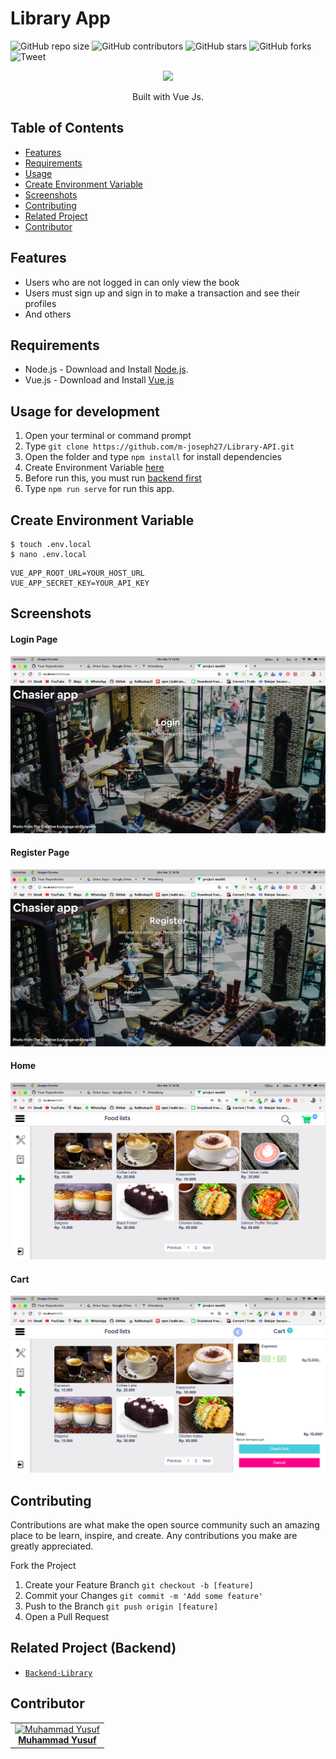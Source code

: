 # Library App

![GitHub repo size](https://img.shields.io/github/repo-size/HiRahmat-Dev/library-web-vuejs)
![GitHub contributors](https://img.shields.io/github/contributors/HiRahmat-Dev/library-web-vuejs)
![GitHub stars](https://img.shields.io/github/stars/HiRahmat-Dev/library-web-vuejs?style=social)
![GitHub forks](https://img.shields.io/github/forks/HiRahmat-Dev/library-web-vuejs?style=social)
![Tweet](https://img.shields.io/twitter/url?url=https%3A%2F%2Fgithub.com%2FHiRahmat-Dev%2Flibrary-web-vuejs
)

<p align="center">
  <img height="100" src="https://vuejs.org/images/logo.png">
</p>
<p align="center">
  Built with Vue Js.
</p>

## Table of Contents

- [Features](#features)
- [Requirements](#requirements)
- [Usage](#usage-for-development)
- [Create Environment Variable](#create-environment-variable)
- [Screenshots](#screenshots)
- [Contributing](#contributing)
- [Related Project](#related-project-backend)
- [Contributor](#contributor)

## Features

- Users who are not logged in can only view the book
- Users must sign up and sign in to make a transaction and see their profiles
- And others

## Requirements

- Node.js - Download and Install [Node.js](https://nodejs.org/en/).
- Vue.js - Download and Install [Vue.js](https://vuejs.org/v2/guide/)

## Usage for development

1. Open your terminal or command prompt
2. Type `git clone https://github.com/m-joseph27/Library-API.git`
3. Open the folder and type `npm install` for install dependencies
4. Create Environment Variable [here](#create-environment-variable)
5. Before run this, you must run [backend first](#related-project-backend)
6. Type `npm run serve` for run this app.

## Create Environment Variable

```
$ touch .env.local
$ nano .env.local
```

```
VUE_APP_ROOT_URL=YOUR_HOST_URL
VUE_APP_SECRET_KEY=YOUR_API_KEY
```

## Screenshots


<div class="demo">
    <div class="items">
    	<h4 class="title-demo">Login Page</h4>
		<img class="img-demo" src="https://github.com/m-joseph27/POS-Chasier_app-with-Vuejs/blob/master/src/assets/screenshot/login.png">  
    </div>
    <div class="items">
    	<h4 class="title-demo">Register Page</h4>
		<img class="img-demo" src="https://github.com/m-joseph27/POS-Chasier_app-with-Vuejs/blob/master/src/assets/screenshot/register.png">  
    </div>
    <div class="items">
    	<h4 class="title-demo">Home</h4>
		<img class="img-demo" src="https://github.com/m-joseph27/POS-Chasier_app-with-Vuejs/blob/master/src/assets/screenshot/home.png">  
    </div>
    <div class="items">
    	<h4 class="title-demo">Cart</h4>
		<img class="img-demo" src="https://github.com/m-joseph27/POS-Chasier_app-with-Vuejs/blob/master/src/assets/screenshot/cart.png">  
    </div>
</div>
</section>


## Contributing

Contributions are what make the open source community such an amazing place to be learn, inspire, and create. Any contributions you make are greatly appreciated.

Fork the Project
1. Create your Feature Branch  ```git checkout -b [feature]```
2. Commit your Changes ```git commit -m 'Add some feature'```
3. Push to the Branch ```git push origin [feature]```
4. Open a Pull Request


## Related Project (Backend)

* [`Backend-Library`](https://github.com/m-joseph27/Library-API)

## Contributor
<center>
  <table>
    <tr>
      <td align="center">
        <a href="https://github.com/m-joseph27">
          <img width="150" src="https://avatars2.githubusercontent.com/u/60948526?s=400&u=c258f85ec35ccfda6ce3911dae79d45e335088b3&v=4" alt="Muhammad Yusuf"><br/>
          <b>Muhammad Yusuf</b>
        </a>
      </td>
    </tr>
  </table>
</center>
